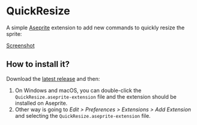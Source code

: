 # QuickResize

A simple [Aseprite](https://www.aseprite.org/) extension to add new
commands to quickly resize the sprite:

[Screenshot](https://user-images.githubusercontent.com/39654/101245754-d6926700-36ed-11eb-9642-75b210bd0fd9.png)

## How to install it?

Download the [latest release](https://github.com/dacap/QuickResize/releases) and then:

1. On Windows and macOS, you can double-click the
   `QuickResize.aseprite-extension` file and the extension should be
   installed on Aseprite.
2. Other way is going to *Edit > Preferences > Extensions > Add
   Extension* and selecting the `QuickResize.aseprite-extension` file.
